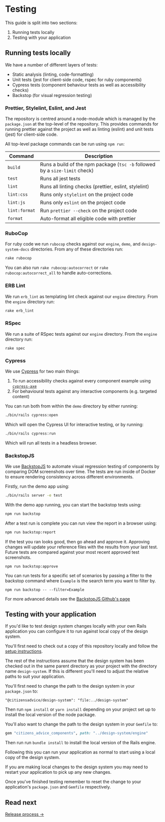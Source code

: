 # Testing

This guide is split into two sections:

1. Running tests locally
2. Testing with your application

## Running tests locally

We have a number of different layers of tests:

- Static analysis (linting, code-formatting)
- Unit tests (jest for client-side code, rspec for ruby components)
- Cypress tests (component behaviour tests as well as accessibility checks)
- Backstop (for visual regression testing)

### Prettier, Stylelint, Eslint, and Jest

The repository is centred around a node-module which is managed by the `package.json` at the top-level of the repository. This provides commands for running prettier against the project as well as linting (eslint) and unit tests (jest) for client-side code.

All top-level package commands can be run using `npm run`:

| Command       | Description                                                                 |
| ------------- | --------------------------------------------------------------------------- |
| `build`       | Runs a build of the npm package (`tsc -b` followed by a `size-limit` check) |
| `test`        | Runs all jest tests                                                         |
| `lint`        | Runs all linting checks (prettier, eslint, stylelint)                       |
| `lint:css`    | Runs only `stylelint` on the project code                                   |
| `lint:js`     | Runs only `eslint` on the project code                                      |
| `lint:format` | Run `prettier --check` on the project code                                  |
| `format`      | Auto-format all eligible code with prettier                                 |

### RuboCop

For ruby code we run `rubocop` checks against our `engine`, `demo`, and `design-system-docs` directories. From any of these directories run:

```sh
rake rubocop
```

You can also run `rake rubocop:autocorrect` or `rake rubocop:autocorrect_all` to handle auto-corrections.

### ERB Lint

We run `erb_lint` as templating lint check against our `engine` directory. From the `engine` directory run:

```sh
rake erb_lint
```

### RSpec

We run a suite of RSpec tests against our `engine` directory. From the `engine` directory run:

```
rake spec
```

### Cypress

We use [Cypress](https://www.cypress.io/) for two main things:

1. To run accessibility checks against every component example using [`cypress-axe`](https://github.com/component-driven/cypress-axe)
2. For behavioural tests against any interactive components (e.g. targeted content)

You can run both from within the `demo` directory by either running:

```sh
./bin/rails cypress:open
```

Which will open the Cypress UI for interactive testing, or by running:

```sh
./bin/rails cypress:run
```

Which will run all tests in a headless browser.

### BackstopJS

We use [BackstopJS](https://github.com/garris/BackstopJS) to automate visual regression testing of components by comparing DOM screenshots over time. The tests are run inside of Docker to ensure rendering consistency across different environments.

Firstly, run the demo app using:

```sh
./bin/rails server -e test
```

With the demo app running, you can start the backstop tests using:

```sh
npm run backstop
```

After a test run is complete you can run view the report in a browser using:

```sh
npm run backstop:report
```

If the test you ran looks good, then go ahead and approve it. Approving changes will update your reference files with the results from your last test. Future tests are compared against your most recent approved test screenshots.

```
npm run backstop:approve
```

You can run tests for a specific set of scenarios by passing a filter to the backstop command where `Example` is the search term you want to filter by.

```
npm run backstop -- --filter=Example
```

For more advanced details see the [BackstopJS Github's page](https://github.com/garris/BackstopJS)

## Testing with your application

If you'd like to test design system changes locally with your own Rails application you can configure it to run against local copy of the design system.

You'll first need to check out a copy of this repository locally and follow the [setup instructions](./02-local-setup.md).

The rest of the instructions assume that the design system has been checked out in the same parent directory as your project with the directory name `design-system`. If this is different you'll need to adjust the relative paths to suit your application.

You'll first need to change the path to the design system in your `package.json` to:

```
"@citizensadvice/design-system": "file:../design-system"
```

Then run `npm install` or `yarn install` depending on your project set up to install the local version of the node package.

You'll also want to change the path to the design system in your `Gemfile` to:

```rb
gem "citizens_advice_components", path: "../design-system/engine"
```

Then run run `bundle install` to install the local version of the Rails engine.

Following this you can run your application as normal to start using a local copy of the design system.

If you are making local changes to the design system you may need to restart your application to pick up any new changes.

Once you've finished testing remember to reset the change to your application's `package.json` and `Gemfile` respectively.

## Read next

[Release process →](./04-release-process.md)

